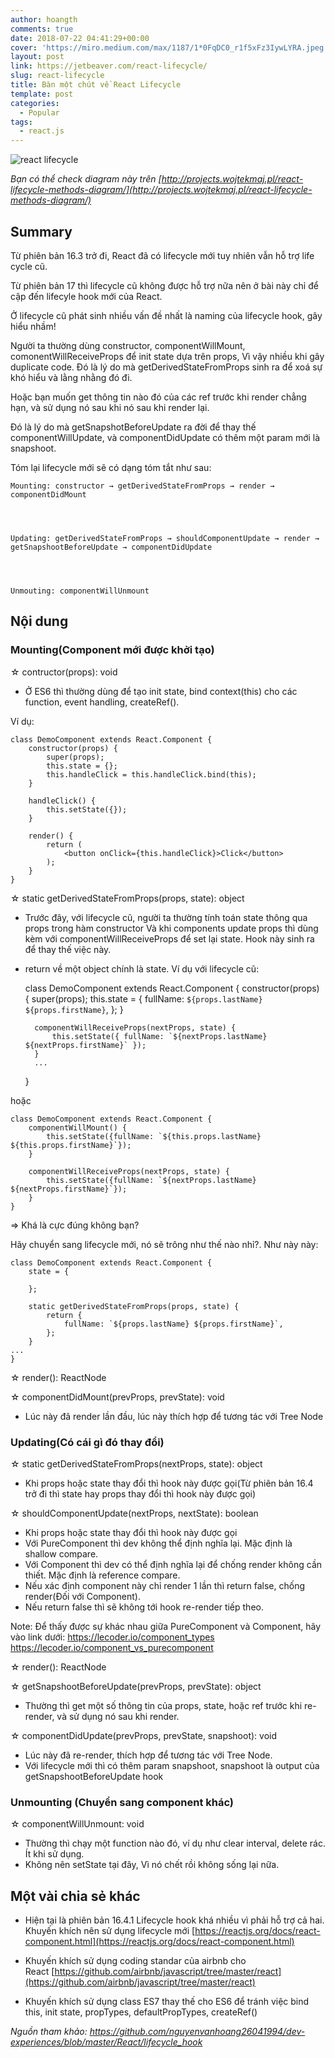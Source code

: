```yaml
---
author: hoangth
comments: true
date: 2018-07-22 04:41:29+00:00
cover: 'https://miro.medium.com/max/1187/1*0FqDC0_r1f5xFz3IywLYRA.jpeg'
layout: post
link: https://jetbeaver.com/react-lifecycle/
slug: react-lifecycle
title: Bàn một chút về React Lifecycle
template: post
categories:
  - Popular
tags:
  - react.js
---
```


![react lifecycle](https://lecoder.io/wp-content/uploads/2018/07/react-lifecycle-1024x520.png)

_Bạn có thể check diagram này trên [http://projects.wojtekmaj.pl/react-lifecycle-methods-diagram/](http://projects.wojtekmaj.pl/react-lifecycle-methods-diagram/)_

## Summary

Từ phiên bản 16.3 trở đi, React đã có lifecycle mới tuy nhiên vẫn hỗ trợ life cycle cũ.

Từ phiên bản 17 thì lifecycle cũ không được hỗ trợ nữa nên ở bài này chỉ để cập đến lifecyle hook mới của React.

Ở lifecycle cũ phát sinh nhiều vấn đề nhất là naming của lifecycle hook, gây hiểu nhầm!

Người ta thường dùng constructor, componentWillMount, comonentWillReceiveProps để init state dựa trên props, Vì vậy nhiều khi gây duplicate code. Đó là lý do mà getDerivedStateFromProps sinh ra để xoá sự khó hiểu và lằng nhằng đó đi.

Hoặc bạn muốn get thông tin nào đó của các ref trước khi render chẳng hạn, và sử dụng nó sau khi nó sau khi render lại.

Đó là lý do mà getSnapshotBeforeUpdate ra đời để thay thế componentWillUpdate, và componentDidUpdate có thêm một param
mới là snapshoot.

Tóm lại lifecycle mới sẽ có dạng tóm tắt như sau:

    Mounting: constructor → getDerivedStateFromProps → render → componentDidMount




    Updating: getDerivedStateFromProps → shouldComponentUpdate → render → getSnapshootBeforeUpdate → componentDidUpdate




    Unmouting: componentWillUnmount

## Nội dung

### Mounting(Component mới được khởi tạo)

☆ contructor(props): void

- Ở ES6 thì thường dùng để tạo init state, bind context(this) cho các function, event handling, createRef().

Ví dụ:

    class DemoComponent extends React.Component {
        constructor(props) {
            super(props);
            this.state = {};
            this.handleClick = this.handleClick.bind(this);
        }

        handleClick() {
            this.setState({});
        }

        render() {
            return (
                <button onClick={this.handleClick}>Click</button>
            );
        }
    }

☆ static getDerivedStateFromProps(props, state): object

- Trước đây, với lifecycle cũ, người ta thường tính toán state thông qua props trong hàm constructor
  Và khi components update props thì dùng kèm với componentWillReceiveProps để set lại state.
  Hook này sinh ra để thay thế việc này.
- return về một object chính là state.
  Ví dụ với lifecycle cũ:


    class DemoComponent extends React.Component {
        constructor(props) {
            super(props);
            this.state = {
                fullName: `${props.lastName} ${props.firstName}`,
            };
        }

        componentWillReceiveProps(nextProps, state) {
            this.setState({ fullName: `${nextProps.lastName} ${nextProps.firstName}` });
        }
        ...
    }

hoặc

    class DemoComponent extends React.Component {
        componentWillMount() {
            this.setState({fullName: `${this.props.lastName} ${this.props.firstName}`});
        }

        componentWillReceiveProps(nextProps, state) {
            this.setState({fullName: `${nextProps.lastName} ${nextProps.firstName}`});
        }
    }

=> Khá là cực đúng không bạn?

Hãy chuyển sang lifecycle mới, nó sẽ trông như thế nào nhỉ?. Như này này:

    class DemoComponent extends React.Component {
        state = {

        };

        static getDerivedStateFromProps(props, state) {
            return {
                fullName: `${props.lastName} ${props.firstName}`,
            };
        }
    ...
    }

☆ render(): ReactNode

☆ componentDidMount(prevProps, prevState): void

- Lúc này đã render lần đầu, lúc này thích hợp để tương tác với Tree Node

### Updating(Có cái gì đó thay đổi)

☆ static getDerivedStateFromProps(nextProps, state): object

- Khi props hoặc state thay đổi thì hook này được gọi(Từ phiên bản 16.4 trở đi thì state hay props thay đổi thì hook này được gọi)

☆ shouldComponentUpdate(nextProps, nextState): boolean

- Khi props hoặc state thay đổi thì hook này được gọi
- Với PureComponent thì dev không thể định nghĩa lại. Mặc định là shallow compare.
- Với Component thì dev có thể định nghĩa lại để chống render không cần thiết. Mặc định là reference compare.
- Nếu xác định component này chỉ render 1 lần thì return false, chống render(Đối với Component).
- Nếu return false thì sẽ không tới hook re-render tiếp theo.

Note: Để thấy được sự khác nhau giữa PureComponent và Component, hãy vào link dưới:
https://lecoder.io/component_types
https://lecoder.io/component_vs_purecomponent

☆ render(): ReactNode

☆ getSnapshootBeforeUpdate(prevProps, prevState): object

- Thường thì get một số thông tin của props, state, hoặc ref trước khi re-render, và sử dụng nó sau khi render.

☆ componentDidUpdate(prevProps, prevState, snapshoot): void

- Lúc này đã re-render, thích hợp để tương tác với Tree Node.
- Với lifecycle mới thì có thêm param snapshoot, snapshoot là output của getSnapshootBeforeUpdate hook

### Unmounting (Chuyển sang component khác)

☆ componentWillUnmount: void

- Thường thì chạy một function nào đó, ví dụ như clear interval, delete rác. Ít khi sử dụng.
- Không nên setState tại đây, Vì nó chết rồi không sống lại nữa.

## Một vài chia sẻ khác

- Hiện tại là phiên bản 16.4.1 Lifecycle hook khá nhiều vì phải hỗ trợ cả hai. Khuyến khích nên sử dụng lifecycle mới [https://reactjs.org/docs/react-component.html](https://reactjs.org/docs/react-component.html)

- Khuyến khích sử dụng coding standar của airbnb cho React [https://github.com/airbnb/javascript/tree/master/react](https://github.com/airbnb/javascript/tree/master/react)

- Khuyến khích sử dụng class ES7 thay thế cho ES6 để tránh việc bind this, init state, propTypes, defaultPropTypes, createRef()

_Nguồn tham khảo: https://github.com/nguyenvanhoang26041994/dev-experiences/blob/master/React/lifecycle_hook_
